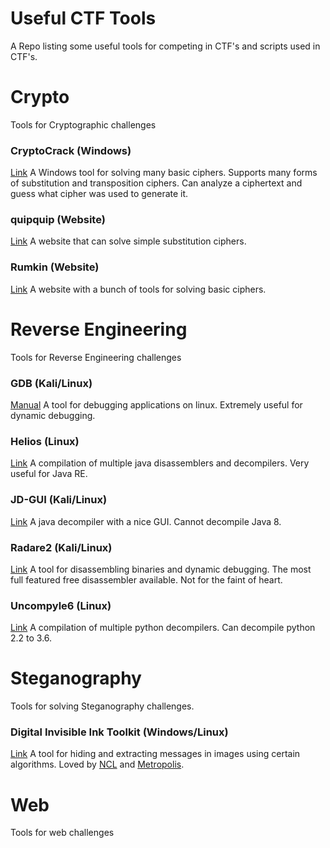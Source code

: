 # Useful CTF Tools
A Repo listing some useful tools for competing in CTF's and scripts used in CTF's.

# Crypto
Tools for Cryptographic challenges

### CryptoCrack (Windows)
[Link](https://sites.google.com/site/cryptocrackprogram/)
A Windows tool for solving many basic ciphers. Supports many forms of substitution and transposition ciphers. Can analyze a ciphertext and guess what cipher was used to generate it.

### quipquip (Website)
[Link](http://quipqiup.com/)
A website that can solve simple substitution ciphers.

### Rumkin (Website)
[Link](http://rumkin.com/tools/cipher/)
A website with a bunch of tools for solving basic ciphers.

# Reverse Engineering
Tools for Reverse Engineering challenges

### GDB (Kali/Linux)
[Manual](https://sourceware.org/gdb/current/onlinedocs/gdb/)
A tool for debugging applications on linux. Extremely useful for dynamic debugging.

### Helios (Linux)
[Link](https://github.com/helios-decompiler/Helios)
A compilation of multiple java disassemblers and decompilers. Very useful for Java RE.

### JD-GUI (Kali/Linux)
[Link](http://jd.benow.ca/)
A java decompiler with a nice GUI. Cannot decompile Java 8.

### Radare2 (Kali/Linux)
[Link](http://www.radare.org/r/)
A tool for disassembling binaries and dynamic debugging. The most full featured free disassembler available. Not for the faint of heart.

### Uncompyle6 (Linux)
[Link](https://github.com/rocky/python-uncompyle6)
A compilation of multiple python decompilers. Can decompile python 2.2 to 3.6.

# Steganography
Tools for solving Steganography challenges.

### Digital Invisible Ink Toolkit (Windows/Linux)
[Link](http://diit.sourceforge.net/)
A tool for hiding and extracting messages in images using certain algorithms. Loved by [NCL](http://www.nationalcyberleague.org/) and [Metropolis](http://cyberskyline.com/metropolis-2016/).

# Web
Tools for web challenges
